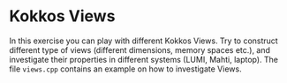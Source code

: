 # Kokkos Views

In this exercise you can play with different Kokkos Views. Try to construct different
type of views (different dimensions, memory spaces etc.), and investigate their properties
in different systems (LUMI, Mahti, laptop). The file `views.cpp` contains an example on
how to investigate Views.
